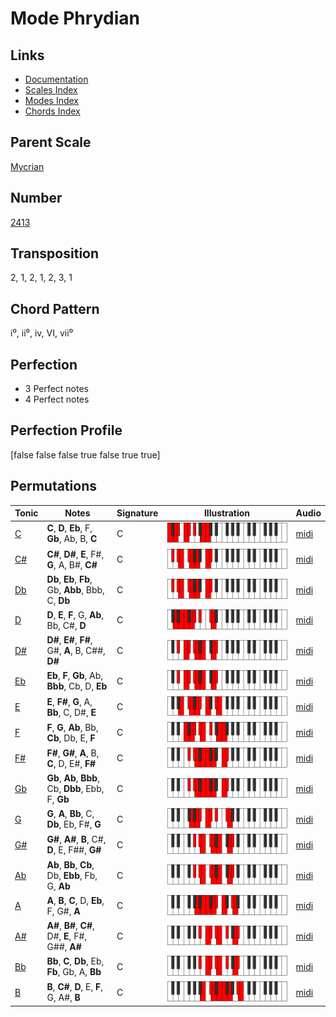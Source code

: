 # Mode Phrydian

## Links

- [Documentation](README.md)
- [Scales Index](Scales.md)
- [Modes Index](Modes.md)
- [Chords Index](Chords.md)

## Parent Scale

[Mycrian](ScaleMycrian.md)

## Number

[2413](https://ianring.com/musictheory/scales/2413)

## Transposition

2, 1, 2, 1, 2, 3, 1

## Chord Pattern

i⁰, ii⁰, iv, VI, vii⁰

## Perfection

- 3 Perfect notes
- 4 Perfect notes

## Perfection Profile

[false false false true false true true]

## Permutations

| Tonic | Notes | Signature | Illustration | Audio |
|-------|-------|-----------|--------------|-------|
| [C](ModeCNaturalPhrydian.md) | **C**, **D**, **Eb**, F, **Gb**, Ab, B, **C** | C | ![CNaturalPhrydian](ModeCNaturalPhrydian.png) | [midi](https://github.com/edipermadi/music/blob/main/docs/ModeCNaturalPhrydian.mid?raw=true) |
| [C#](ModeCSharpPhrydian.md) | **C#**, **D#**, **E**, F#, **G**, A, B#, **C#** | C | ![CSharpPhrydian](ModeCSharpPhrydian.png) | [midi](https://github.com/edipermadi/music/blob/main/docs/ModeCSharpPhrydian.mid?raw=true) |
| [Db](ModeDFlatPhrydian.md) | **Db**, **Eb**, **Fb**, Gb, **Abb**, Bbb, C, **Db** | C | ![DFlatPhrydian](ModeDFlatPhrydian.png) | [midi](https://github.com/edipermadi/music/blob/main/docs/ModeDFlatPhrydian.mid?raw=true) |
| [D](ModeDNaturalPhrydian.md) | **D**, **E**, **F**, G, **Ab**, Bb, C#, **D** | C | ![DNaturalPhrydian](ModeDNaturalPhrydian.png) | [midi](https://github.com/edipermadi/music/blob/main/docs/ModeDNaturalPhrydian.mid?raw=true) |
| [D#](ModeDSharpPhrydian.md) | **D#**, **E#**, **F#**, G#, **A**, B, C##, **D#** | C | ![DSharpPhrydian](ModeDSharpPhrydian.png) | [midi](https://github.com/edipermadi/music/blob/main/docs/ModeDSharpPhrydian.mid?raw=true) |
| [Eb](ModeEFlatPhrydian.md) | **Eb**, **F**, **Gb**, Ab, **Bbb**, Cb, D, **Eb** | C | ![EFlatPhrydian](ModeEFlatPhrydian.png) | [midi](https://github.com/edipermadi/music/blob/main/docs/ModeEFlatPhrydian.mid?raw=true) |
| [E](ModeENaturalPhrydian.md) | **E**, **F#**, **G**, A, **Bb**, C, D#, **E** | C | ![ENaturalPhrydian](ModeENaturalPhrydian.png) | [midi](https://github.com/edipermadi/music/blob/main/docs/ModeENaturalPhrydian.mid?raw=true) |
| [F](ModeFNaturalPhrydian.md) | **F**, **G**, **Ab**, Bb, **Cb**, Db, E, **F** | C | ![FNaturalPhrydian](ModeFNaturalPhrydian.png) | [midi](https://github.com/edipermadi/music/blob/main/docs/ModeFNaturalPhrydian.mid?raw=true) |
| [F#](ModeFSharpPhrydian.md) | **F#**, **G#**, **A**, B, **C**, D, E#, **F#** | C | ![FSharpPhrydian](ModeFSharpPhrydian.png) | [midi](https://github.com/edipermadi/music/blob/main/docs/ModeFSharpPhrydian.mid?raw=true) |
| [Gb](ModeGFlatPhrydian.md) | **Gb**, **Ab**, **Bbb**, Cb, **Dbb**, Ebb, F, **Gb** | C | ![GFlatPhrydian](ModeGFlatPhrydian.png) | [midi](https://github.com/edipermadi/music/blob/main/docs/ModeGFlatPhrydian.mid?raw=true) |
| [G](ModeGNaturalPhrydian.md) | **G**, **A**, **Bb**, C, **Db**, Eb, F#, **G** | C | ![GNaturalPhrydian](ModeGNaturalPhrydian.png) | [midi](https://github.com/edipermadi/music/blob/main/docs/ModeGNaturalPhrydian.mid?raw=true) |
| [G#](ModeGSharpPhrydian.md) | **G#**, **A#**, **B**, C#, **D**, E, F##, **G#** | C | ![GSharpPhrydian](ModeGSharpPhrydian.png) | [midi](https://github.com/edipermadi/music/blob/main/docs/ModeGSharpPhrydian.mid?raw=true) |
| [Ab](ModeAFlatPhrydian.md) | **Ab**, **Bb**, **Cb**, Db, **Ebb**, Fb, G, **Ab** | C | ![AFlatPhrydian](ModeAFlatPhrydian.png) | [midi](https://github.com/edipermadi/music/blob/main/docs/ModeAFlatPhrydian.mid?raw=true) |
| [A](ModeANaturalPhrydian.md) | **A**, **B**, **C**, D, **Eb**, F, G#, **A** | C | ![ANaturalPhrydian](ModeANaturalPhrydian.png) | [midi](https://github.com/edipermadi/music/blob/main/docs/ModeANaturalPhrydian.mid?raw=true) |
| [A#](ModeASharpPhrydian.md) | **A#**, **B#**, **C#**, D#, **E**, F#, G##, **A#** | C | ![ASharpPhrydian](ModeASharpPhrydian.png) | [midi](https://github.com/edipermadi/music/blob/main/docs/ModeASharpPhrydian.mid?raw=true) |
| [Bb](ModeBFlatPhrydian.md) | **Bb**, **C**, **Db**, Eb, **Fb**, Gb, A, **Bb** | C | ![BFlatPhrydian](ModeBFlatPhrydian.png) | [midi](https://github.com/edipermadi/music/blob/main/docs/ModeBFlatPhrydian.mid?raw=true) |
| [B](ModeBNaturalPhrydian.md) | **B**, **C#**, **D**, E, **F**, G, A#, **B** | C | ![BNaturalPhrydian](ModeBNaturalPhrydian.png) | [midi](https://github.com/edipermadi/music/blob/main/docs/ModeBNaturalPhrydian.mid?raw=true) |

